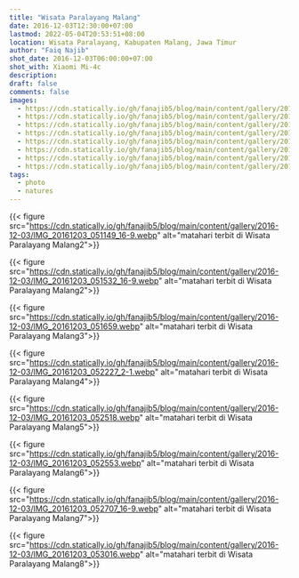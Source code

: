 ```yaml
---
title: "Wisata Paralayang Malang"
date: 2016-12-03T12:30:00+07:00
lastmod: 2022-05-04T20:53:51+08:00
location: Wisata Paralayang, Kabupaten Malang, Jawa Timur
author: "Faiq Najib"
shot_date: 2016-12-03T06:00:00+07:00
shot_with: Xiaomi Mi-4c
description:
draft: false
comments: false
images:
  - https://cdn.statically.io/gh/fanajib5/blog/main/content/gallery/2016-12-03/IMG_20161203_051149_16-9__thumbnail.webp
  - https://cdn.statically.io/gh/fanajib5/blog/main/content/gallery/2016-12-03/IMG_20161203_051532_16-9__thumbnail.webp
  - https://cdn.statically.io/gh/fanajib5/blog/main/content/gallery/2016-12-03/IMG_20161203_051659__thumbnail.webp
  - https://cdn.statically.io/gh/fanajib5/blog/main/content/gallery/2016-12-03/IMG_20161203_052227_2-1__thumbnail.webp
  - https://cdn.statically.io/gh/fanajib5/blog/main/content/gallery/2016-12-03/IMG_20161203_052518__thumbnail.webp
  - https://cdn.statically.io/gh/fanajib5/blog/main/content/gallery/2016-12-03/IMG_20161203_052553__thumbnail.webp
  - https://cdn.statically.io/gh/fanajib5/blog/main/content/gallery/2016-12-03/IMG_20161203_052707_16-9__thumbnail.webp
  - https://cdn.statically.io/gh/fanajib5/blog/main/content/gallery/2016-12-03/IMG_20161203_053016__thumbnail.webp
tags:
  - photo
  - natures
---
```


{{< figure src="https://cdn.statically.io/gh/fanajib5/blog/main/content/gallery/2016-12-03/IMG_20161203_051149_16-9.webp" alt="matahari terbit di Wisata Paralayang Malang2">}}

{{< figure src="https://cdn.statically.io/gh/fanajib5/blog/main/content/gallery/2016-12-03/IMG_20161203_051532_16-9.webp" alt="matahari terbit di Wisata Paralayang Malang2">}}

{{< figure src="https://cdn.statically.io/gh/fanajib5/blog/main/content/gallery/2016-12-03/IMG_20161203_051659.webp" alt="matahari terbit di Wisata Paralayang Malang3">}}

{{< figure src="https://cdn.statically.io/gh/fanajib5/blog/main/content/gallery/2016-12-03/IMG_20161203_052227_2-1.webp" alt="matahari terbit di Wisata Paralayang Malang4">}}

{{< figure src="https://cdn.statically.io/gh/fanajib5/blog/main/content/gallery/2016-12-03/IMG_20161203_052518.webp" alt="matahari terbit di Wisata Paralayang Malang5">}}

{{< figure src="https://cdn.statically.io/gh/fanajib5/blog/main/content/gallery/2016-12-03/IMG_20161203_052553.webp" alt="matahari terbit di Wisata Paralayang Malang6">}}

{{< figure src="https://cdn.statically.io/gh/fanajib5/blog/main/content/gallery/2016-12-03/IMG_20161203_052707_16-9.webp" alt="matahari terbit di Wisata Paralayang Malang7">}}

{{< figure src="https://cdn.statically.io/gh/fanajib5/blog/main/content/gallery/2016-12-03/IMG_20161203_053016.webp" alt="matahari terbit di Wisata Paralayang Malang8">}}

